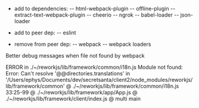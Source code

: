 - add to dependencies:
-- html-webpack-plugin
-- offline-plugin
-- extract-text-webpack-plugin
-- cheerio
-- ngrok
-- babel-loader
-- json-loader

- add to peer dep:
-- eslint

- remove from peer dep:
-- webpack
-- webpack loaders

Better debug messages when file not found by webpack

ERROR in ./~/reworkjs/lib/framework/common/i18n.js
Module not found: Error: Can't resolve '@@directories.translations' in '/Users/ephys/Documents/dev/secretsanta/client2/node_modules/reworkjs/lib/framework/common'
 @ ./~/reworkjs/lib/framework/common/i18n.js 33:25-99
 @ ./~/reworkjs/lib/framework/app/App.js
 @ ./~/reworkjs/lib/framework/client/index.js
 @ multi main
